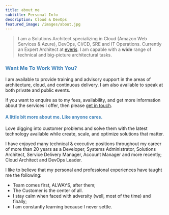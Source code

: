 ```yaml
---
title: about me
subtitle: Personal Info
description: Cloud & DevOps
featured_image: /images/about.jpg
---
```


> I am a Solutions Architect specializing in Cloud (Amazon Web Services & Azure), DevOps, CI/CD, SRE and IT Operations. Currently an Expert Architect at [everis](https://www.everis.com/global/en). I am capable with a **wide** range of technical and big-picture architectural tasks.

### <span style="color:#4888bc">Want Me To Work With You?</span>
I am available to provide training and advisory support in the areas of architecture, cloud, and continuous delivery. I am also available to speak at both private and public events.

If you want to enquire as to my fees, availability, and get more information about the services I offer, then please [get in touch](/contact).

#### <span style="color:#4888bc">A little bit more about me. Like anyone cares.</span>

Love digging into customer problems and solve them with the latest technology available while create, scale, and optimize solutions that matter.

I have enjoyed many technical & executive positions throughout my career of more than 20 years as a Developer, Systems Administrator, Solutions Architect, Service Delivery Manager, Account Manager and more recently; Cloud Architect and DevOps Leader.

I like to believe that my personal and professional experiences have taught me the following:

* Team comes first, ALWAYS, after them;
* The Customer is the center of all.
* I stay calm when faced with adversity (well, most of the time) and finally;
* I am constantly learning because I never settle.
